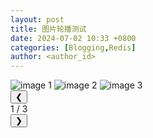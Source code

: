 ```yaml
---
layout: post
title: 图片轮播测试
date: 2024-07-02 10:33 +0800
categories: [Blogging,Redis]
author: <author_id>
---
```



<!-- 引入样式表 -->
<link rel="stylesheet" href="{{ '/assets/styles.css' | relative_url }}">

<div class="carousel">
    <div class="carousel-container">
        <img src="{{ '/assets/image-20240608125112494.png' | relative_url }}" alt="image 1" class="carousel-image">
        <img src="{{ '/assets/image-20240608125301969.png' | relative_url }}" alt="image 2" class="carousel-image">
        <img src="{{ '/assets/image-20240608125932120.png' | relative_url }}" alt="image 3" class="carousel-image">
    </div>
    <div class="carousel-controls">
        <button class="prev" onclick="prevSlide()">&#10094;</button>
        <div class="carousel-indicator">
            <span id="current-slide">1</span> / <span id="total-slides">3</span>
        </div>
        <button class="next" onclick="nextSlide()">&#10095;</button>
    </div>
</div>

<!-- 引入脚本文件 -->
<script src="{{ '/assets/script.js' | relative_url }}"></script>

